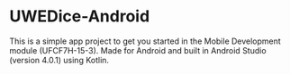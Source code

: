 # UWEDice-Android
This is a simple app project to get you started in the Mobile Development module (UFCF7H-15-3). Made for Android and built in Android Studio (version 4.0.1) using Kotlin.
